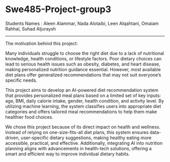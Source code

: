 # Swe485-Project-group3
Students Names :
Aleen Alammar,
Nada Alotaibi,
Leen Alqahtani,
Omaiam Rahhal,
Suhad Aljuraysh

____________________________________________________________________________________

The motivation behind this project:



Many individuals struggle to choose the right diet due to a lack of nutritional knowledge, health conditions, or lifestyle factors. Poor dietary choices can lead to serious health issues such as obesity, diabetes, and heart disease, making personalized nutrition guidance essential. However, most available diet plans offer generalized recommendations that may not suit everyone’s specific needs.

This project aims to develop an AI-powered diet recommendation system that provides personalized meal plans based on a limited set of key inputs: age, BMI, daily calorie intake, gender, health condition, and activity level. By utilizing machine learning, the system classifies users into appropriate diet categories and offers tailored meal recommendations to help them make healthier food choices.

We chose this project because of its direct impact on health and wellness. Instead of relying on one-size-fits-all diet plans, this system ensures data-driven, user-specific dietary suggestions, making healthy eating more accessible, practical, and effective. Additionally, integrating AI into nutrition planning aligns with advancements in health-tech solutions, offering a smart and efficient way to improve individual dietary habits.
